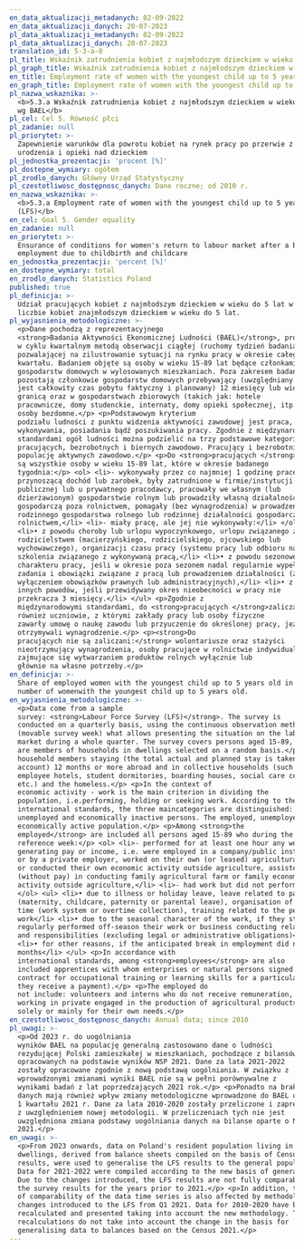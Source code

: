 ```yaml
---
en_data_aktualizacji_metadanych: 02-09-2022
en_data_aktualizacji_danych: 20-07-2023
pl_data_aktualizacji_metadanych: 02-09-2022
pl_data_aktualizacji_danych: 20-07-2023
translation_id: 5-3-a-0
pl_title: Wskaźnik zatrudnienia kobiet z najmłodszym dzieckiem w wieku do 5 lat wg BAEL
pl_graph_title: Wskaźnik zatrudnienia kobiet z najmłodszym dzieckiem w wieku do 5 lat wg BAEL
en_title: Employment rate of women with the youngest child up to 5 years old (LFS)
en_graph_title: Employment rate of women with the youngest child up to 5 years old (LFS)
pl_nazwa_wskaznika: >-
  <b>5.3.a Wskaźnik zatrudnienia kobiet z najmłodszym dzieckiem w wieku do 5 lat
  wg BAEL</b>
pl_cel: Cel 5. Równość płci
pl_zadanie: null
pl_priorytet: >-
  Zapewnienie warunków dla powrotu kobiet na rynek pracy po przerwie z tytułu
  urodzenia i opieki nad dzieckiem
pl_jednostka_prezentacji: 'procent [%]'
pl_dostepne_wymiary: ogółem
pl_zrodlo_danych: Główny Urząd Statystyczny
pl_czestotliwosc_dostępnosc_danych: Dane roczne; od 2010 r.
en_nazwa_wskaznika: >-
  <b>5.3.a Employment rate of women with the youngest child up to 5 years old
  (LFS)</b>
en_cel: Goal 5. Gender equality
en_zadanie: null
en_priorytet: >-
  Ensurance of conditions for women's return to labour market after a break from
  employment due to childbirth and childcare
en_jednostka_prezentacji: 'percent [%]'
en_dostepne_wymiary: total
en_zrodlo_danych: Statistics Poland
published: true
pl_definicja: >-
  Udział pracujących kobiet z najmłodszym dzieckiem w wieku do 5 lat w ogólnej
  liczbie kobiet znajmłodszym dzieckiem w wieku do 5 lat.
pl_wyjasnienia_metodologiczne: >-
  <p>Dane pochodzą z reprezentacyjnego
  <strong>Badania Aktywności Ekonomicznej Ludności (BAEL)</strong>, prowadzonego
  w cyklu kwartalnym metodą obserwacji ciągłej (ruchomy tydzień badania),
  pozwalającej na zilustrowanie sytuacji na rynku pracy w okresie całego
  kwartału. Badaniem objęte są osoby w wieku 15-89 lat będące członkami
  gospodarstw domowych w wylosowanych mieszkaniach. Poza zakresem badania
  pozostają członkowie gospodarstw domowych przebywający (uwzględniany
  jest całkowity czas pobytu faktyczny i planowany) 12 miesięcy lub więcej za
  granicą oraz w gospodarstwach zbiorowych (takich jak: hotele
  pracownicze, domy studenckie, internaty, domy opieki społecznej, itp.) oraz
  osoby bezdomne.</p> <p>Podstawowym kryterium
  podziału ludności z punktu widzenia aktywności zawodowej jest praca, tzn. fakt
  wykonywania, posiadania bądź poszukiwania pracy. Zgodnie z międzynarodowymi
  standardami ogół ludności można podzielić na trzy podstawowe kategorie:
  pracujących, bezrobotnych i biernych zawodowo. Pracujący i bezrobotni stanowią
  populację aktywnych zawodowo.</p> <p>Do <strong>pracujących </strong>zaliczane
  są wszystkie osoby w wieku 15-89 lat, które w okresie badanego
  tygodnia:</p> <ol> <li>- wykonywały przez co najmniej 1 godzinę pracę
  przynoszącą dochód lub zarobek, były zatrudnione w firmie/instytucji
  publicznej lub u prywatnego pracodawcy, pracowały we własnym (lub
  dzierżawionym) gospodarstwie rolnym lub prowadziły własną działalność
  gospodarczą poza rolnictwem, pomagały (bez wynagrodzenia) w prowadzeniu
  rodzinnego gospodarstwa rolnego lub rodzinnej działalności gospodarczej poza
  rolnictwem,</li> <li>- miały pracę, ale jej nie wykonywały:</li> </ol> <ul>
  <li>• z powodu choroby lub urlopu wypoczynkowego, urlopu związanego z
  rodzicielstwem (macierzyńskiego, rodzicielskiego, ojcowskiego lub
  wychowawczego), organizacji czasu pracy (systemu pracy lub odbioru nadgodzin),
  szkolenia związanego z wykonywaną pracą,</li> <li>• z powodu sezonowego
  charakteru pracy, jeśli w okresie poza sezonem nadal regularnie wypełniały
  zadania i obowiązki związane z pracą lub prowadzeniem działalności (z
  wyłączeniem obowiązków prawnych lub administracyjnych),</li> <li>• z
  innych powodów, jeśli przewidywany okres nieobecności w pracy nie
  przekracza 3 miesięcy.</li> </ul> <p>Zgodnie z
  międzynarodowymi standardami, do <strong>pracujących </strong>zaliczani są
  również uczniowie, z którymi zakłady pracy lub osoby fizyczne
  zawarły umowę o naukę zawodu lub przyuczenie do określonej pracy, jeżeli
  otrzymywali wynagrodzenie.</p> <p><strong>Do
  pracujących nie są zaliczani:</strong> wolontariusze oraz stażyści
  nieotrzymujący wynagrodzenia, osoby pracujące w rolnictwie indywidualnym
  zajmujące się wytwarzaniem produktów rolnych wyłącznie lub
  głównie na własne potrzeby.</p>
en_definicja: >-
  Share of employed women with the youngest child up to 5 years old in the total
  number of womenwith the youngest child up to 5 years old.
en_wyjasnienia_metodologiczne: >-
  <p>Data come from a sample
  survey: <strong>Labour Force Survey (LFS)</strong>. The survey is
  conducted on a quarterly basis, using the continuous observation method
  (movable survey week) what allows presenting the situation on the labour
  market during a whole quarter. The survey covers persons aged 15-89, who
  are members of households in dwellings selected on a random basis.</p> <p>The scope of the survey does not include
  household members staying (the total actual and planned stay is taken into
  account) 12 months or more abroad and in collective households (such as:
  employee hotels, student dormitories, boarding houses, social care centres
  etc.) and the homeless.</p> <p>In the context of
  economic activity - work is the main criterion in dividing the
  population, i.e.performing, holding or seeking work. According to the
  international standards, the three maincategories are distinguished: employed,
  unemployed and economically inactive persons. The employed, unemployed are the
  economically active population.</p> <p>Among <strong>the
  employed</strong> are included all persons aged 15-89 who during the
  reference week:</p> <ol> <li>- performed for at least one hour any work
  generating pay or income, i.e. were employed in a company/public institution
  or by a private employer, worked on their own (or leased) agricultural farm,
  or conducted their own economic activity outside agriculture, assisted
  (without pay) in conducting family agricultural farm or family economic
  activity outside agriculture,</li> <li>- had work but did not perform it:</li>
  </ol> <ul> <li>• due to illness or holiday leave, leave related to parenthood
  (maternity, childcare, paternity or parental leave), organisation of working
  time (work system or overtime collection), training related to the performed
  work</li> <li>• due to the seasonal character of the work, if they still
  regularly performed off-season their work or business conducting related tasks
  and responsibilities (excluding legal or administrative obligations)</li>
  <li>• for other reasons, if the anticipated break in employment did not exceed 3
  months</li> </ul> <p>In accordance with
  international standards, among <strong>employees</strong> are also
  included apprentices with whom enterprises or natural persons signed a
  contract for occupational training or learning skills for a particular job (if
  they receive a payment).</p> <p>The employed do
  not include: volunteers and interns who do not receive remuneration, people
  working in private engaged in the production of agricultural products
  solely or mainly for their own needs.</p>
en_czestotliwosc_dostępnosc_danych: Annual data; since 2010
pl_uwagi: >-
  <p>Od 2023 r. do uogólniania
  wyników BAEL na populację generalną zastosowano dane o ludności
  rezydującej Polski zamieszkałej w mieszkaniach, pochodzące z bilansów
  opracowanych na podstawie wyników NSP 2021. Dane za lata 2021-2022
  zostały opracowane zgodnie z nową podstawą uogólniania. W związku z
  wprowadzonymi zmianami wyniki BAEL nie są w pełni porównywalne z
  wynikami badań z lat poprzedzających 2021 rok.</p> <p>Ponadto na brak porównywalności szeregów czasowych
  danych mają również wpływ zmiany metodologiczne wprowadzone do BAEL od
  1 kwartału 2021 r. Dane za lata 2010-2020 zostały przeliczone i zaprezentowane
  z uwzględnieniem nowej metodologii. W przeliczeniach tych nie jest
  uwzględniona zmiana podstawy uogólniania danych na bilanse oparte o NSP
  2021.</p>
en_uwagi: >-
  <p>From 2023 onwards, data on Poland's resident population living in
  dwellings, derived from balance sheets compiled on the basis of Census 2021
  results, were used to generalise the LFS results to the general population.
  Data for 2021-2022 were compiled according to the new basis of generalisation.
  Due to the changes introduced, the LFS results are not fully comparable with
  the survey results for the years prior to 2021.</p> <p>In addition, the lack
  of comparability of the data time series is also affected by methodological
  changes introduced to the LFS from Q1 2021. Data for 2010-2020 have been
  recalculated and presented taking into account the new methodology. These
  recalculations do not take into account the change in the basis for
  generalising data to balances based on the Census 2021.</p>
---
```

